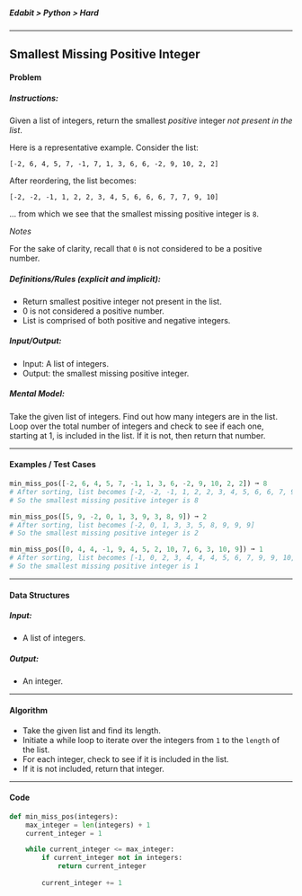 ##### Edabit > Python > Hard

---

## Smallest Missing Positive Integer

#### Problem

##### Instructions:

Given a list of integers, return the smallest *positive* integer *not present in the list*.

Here is a representative example. Consider the list:

```
[-2, 6, 4, 5, 7, -1, 7, 1, 3, 6, 6, -2, 9, 10, 2, 2]
```

After reordering, the list becomes:

```
[-2, -2, -1, 1, 2, 2, 3, 4, 5, 6, 6, 6, 7, 7, 9, 10]
```

... from which we see that the smallest missing positive integer is `8`.

_Notes_

For the sake of clarity, recall that `0` is not considered to be a positive number.

##### Definitions/Rules (explicit and implicit):

* Return smallest positive integer not present in the list.
* 0 is not considered a positive number.
* List is comprised of both positive and negative integers.

##### Input/Output:

* Input: A list of integers.
* Output: the smallest missing positive integer.

##### Mental Model:

Take the given list of integers. Find out how many integers are in the list. Loop over the total number of integers and check to see if each one, starting at 1, is included in the list. If it is not, then return that number.

---

#### Examples / Test Cases

```python
min_miss_pos([-2, 6, 4, 5, 7, -1, 1, 3, 6, -2, 9, 10, 2, 2]) ➞ 8
# After sorting, list becomes [-2, -2, -1, 1, 2, 2, 3, 4, 5, 6, 6, 7, 9, 10]
# So the smallest missing positive integer is 8

min_miss_pos([5, 9, -2, 0, 1, 3, 9, 3, 8, 9]) ➞ 2
# After sorting, list becomes [-2, 0, 1, 3, 3, 5, 8, 9, 9, 9]
# So the smallest missing positive integer is 2

min_miss_pos([0, 4, 4, -1, 9, 4, 5, 2, 10, 7, 6, 3, 10, 9]) ➞ 1
# After sorting, list becomes [-1, 0, 2, 3, 4, 4, 4, 5, 6, 7, 9, 9, 10, 10]
# So the smallest missing positive integer is 1
```

---

#### Data Structures

##### Input:

* A list of integers.

##### Output:

* An integer.

---

#### Algorithm

* Take the given list and find its length.
* Initiate a while loop to iterate over the integers from `1` to the `length` of the list.
* For each integer, check to see if it is included in the list.
* If it is not included, return that integer.

---

#### Code

```python
def min_miss_pos(integers):
    max_integer = len(integers) + 1
    current_integer = 1

    while current_integer <= max_integer:
        if current_integer not in integers:
            return current_integer
        
        current_integer += 1
```

